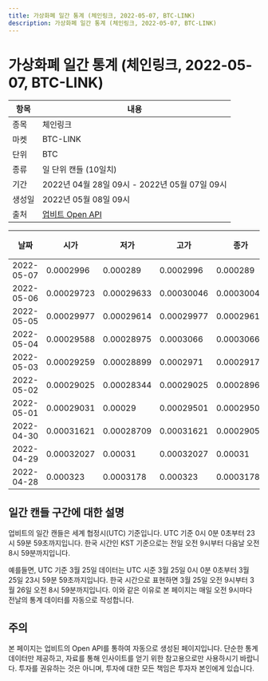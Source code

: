 ```yaml
---
title: 가상화폐 일간 통계 (체인링크, 2022-05-07, BTC-LINK)
description: 가상화폐 일간 통계 (체인링크, 2022-05-07, BTC-LINK)
---
```



가상화폐 일간 통계 (체인링크, 2022-05-07, BTC-LINK)
===

|항목|내용|
|--|--|
|종목|체인링크|
|마켓|BTC-LINK|
|단위|BTC|
|종류|일 단위 캔들 (10일치)|
|기간|2022년 04월 28일 09시 - 2022년 05월 07일 09시|
|생성일|2022년 05월 08일 09시|
|출처|[업비트 Open API](https://docs.upbit.com)|


|날짜|시가|저가|고가|종가|비고|
|--|--|--|--|--|--|
|2022-05-07|0.0002996|0.000289|0.0002996|0.000289|    |
|2022-05-06|0.00029723|0.00029633|0.00030046|0.00030046|    |
|2022-05-05|0.00029977|0.00029614|0.00029977|0.00029614|    |
|2022-05-04|0.00029588|0.00028975|0.0003066|0.0003066|    |
|2022-05-03|0.00029259|0.00028899|0.0002971|0.00029177|    |
|2022-05-02|0.00029025|0.00028344|0.00029025|0.00028969|    |
|2022-05-01|0.00029031|0.00029|0.00029501|0.00029501|    |
|2022-04-30|0.00031621|0.00028709|0.00031621|0.00029054|    |
|2022-04-29|0.00032027|0.00031|0.00032027|0.00031|    |
|2022-04-28|0.000323|0.0003178|0.000323|0.0003178|    |


일간 캔들 구간에 대한 설명
---


업비트의 일간 캔들은 세계 협정시(UTC) 기준입니다. 
UTC 기준 0시 0분 0초부터 23시 59분 59초까지입니다. 
한국 시간인 KST 기준으로는 전일 오전 9시부터 다음날 오전 8시 59분까지입니다. 


예를들면, UTC 기준 3월 25일 데이터는 UTC 시준 3월 25일 0시 0분 0초부터 3월 25일 23시 59분 59초까지입니다. 
한국 시간으로 표현하면 3월 25일 오전 9시부터 3월 26일 오전 8시 59분까지입니다. 
이와 같은 이유로 본 페이지는 매일 오전 9시마다 전날의 통계 데이터를 자동으로 작성합니다. 


주의
---


본 페이지는 업비트의 Open API를 통하여 자동으로 생성된 페이지입니다. 
단순한 통계 데이터만 제공하고, 자료를 통해 인사이트를 얻기 위한 참고용으로만 사용하시기 바랍니다. 
투자를 권유하는 것은 아니며, 투자에 대한 모든 책임은 투자자 본인에게 있습니다. 
